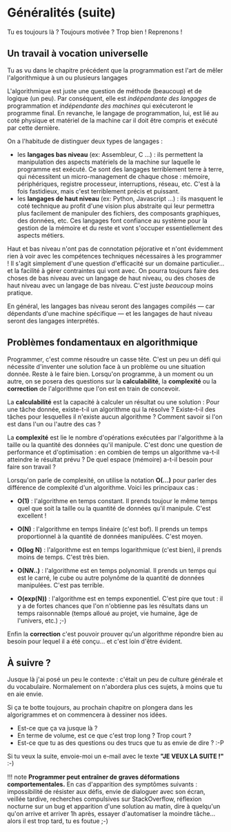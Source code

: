 ﻿Généralités (suite)
===================

Tu es toujours là ? Toujours motivée ? Trop bien ! Reprenons ! 


Un travail à vocation universelle
---------------------------------

Tu as vu dans le chapitre précédent que la programmation est l'art de mêler l'algorithmique à un ou plusieurs langages

L'algorithmique est juste une question de méthode (beaucoup) et de logique (un peu). Par conséquent, elle est _indépendante des langages_ de programmation et _indépendante des machines_ qui exécuteront le programme final. En revanche, le langage de programmation, lui, est lié au coté physique et matériel de la machine car il doit être compris et exécuté par cette dernière.

On a l'habitude de distinguer deux types de langages : 

* les __langages bas niveau__ (ex: Assembleur, C ...) : ils permettent la manipulation des aspects matériels de la machine sur laquelle le programme est exécuté. Ce sont des langages terriblement terre à terre, qui nécessitent un micro-management de chaque chose : mémoire, périphériques, registre processeur, interruptions, réseau, etc. C'est à la fois fastidieux, mais c'est terriblement précis et puissant.
* les __langages de haut niveau__ (ex: Python, Javascript ...) : ils masquent le coté technique au profit d'une vision plus abstraite qui leur permettra plus facilement de manipuler des fichiers, des composants graphiques, des données, etc. Ces langages font confiance au système pour la gestion de la mémoire et du reste et vont s'occuper essentiellement des aspects métiers.

Haut et bas niveau n'ont pas de connotation péjorative et n'ont évidemment rien à voir avec les compétences techniques nécessaires à les programmer ! Il s'agit simplement d'une question d'efficacité sur un domaine particulier... et la facilité à gérer contraintes qui vont avec. On pourra toujours faire des choses de bas niveau avec un langage de haut niveau, ou des choses de haut niveau avec un langage de bas niveau. C'est juste _beaucoup_ moins pratique.

En général, les langages bas niveau seront des langages compilés &mdash; car dépendants d'une machine spécifique &mdash; et les langages de haut niveau seront des langages interprétés. 


Problèmes fondamentaux en algorithmique
---------------------------------------

Programmer, c'est comme résoudre un casse tête. C'est un peu un défi qui nécessite d'inventer une solution face à un problème ou une situation donnée. Reste à le faire bien. Lorsqu'on programme, à un moment ou un autre, on se posera des questions sur la __calculabilité__, la __complexité__ ou la __correction__ de l'algorithme que l'on est en train de concevoir.

La __calculabilité__ est la capacité à calculer un résultat ou une solution : Pour une tâche donnée, existe-t-il un algorithme qui la résolve ? Existe-t-il des tâches pour lesquelles il n'existe aucun algorithme ? Comment savoir si l'on est dans l'un ou l'autre des cas ?

La __complexité__ est lie le nombre d'opérations exécutées par l'algorithme à la taille ou la quantité des données qu'il manipule. C'est donc une question de performance et d'optimisation : en combien de temps un algorithme va-t-il atteindre le résultat prévu ? De quel espace (mémoire) a-t-il besoin pour faire son travail ? 

Lorsqu'on parle de complexité, on utilise la notation __O(...)__ pour parler des différence de complexité d'un algorithme. Voici les principaux cas :

* __O(1)__ : l'algorithme en temps constant. Il prends toujour le même temps quel que soit la taille ou la quantité de données qu'il manipule. C'est excellent !

* __O(N)__ : l'algorithme en temps linéaire (c'est bof). Il prends un temps proportionnel à la quantité de données manipulées. C'est moyen.

* __O(log N)__ : l'algorithme est en temps logarithmique (c'est bien), il prends moins de temps. C'est très bien.

* __O(N*N*..)__ : l'algorithme est en temps polynomial. Il prends un temps qui est le carré, le cube ou autre polynôme de la quantité de données manipulées. C'est pas terrible.

* __O(exp(N))__ : l'algorithme est en temps exponentiel. C'est pire que tout : il y a de fortes chances que l'on n'obtienne pas les résultats dans un temps raisonnable (temps alloué au projet, vie humaine, âge de l'univers, etc.) ;-)



Enfin la __correction__ c'est pouvoir prouver qu'un algorithme répondre bien au besoin pour lequel il a été conçu... et c'est loin d'être évident.


À suivre ?
----------

Jusque là j'ai posé un peu le contexte : c'était un peu de culture générale et du vocabulaire. Normalement on n'abordera plus ces sujets, à moins que tu en aie envie.

Si ça te botte toujours, au prochain chapitre on plongera dans les algorigrammes et on commencera à dessiner nos idées.

- Est-ce que ça va jusque là ? 
- En terme de volume, est ce que c'est trop long ? Trop court ?
- Est-ce que tu as des questions ou des trucs que tu as envie de dire ? :-P

Si tu veux la suite, envoie-moi un e-mail avec le texte __"JE VEUX LA SUITE !"__ :-)



!!! note
    __Programmer peut entraîner de graves déformations comportementales.__
    En cas d'apparition des symptômes suivants : impossibilité de résister aux défis, envie de dialoguer avec son écran, veillée tardive, recherches compulsives sur StackOverflow, réflexion nocturne sur un bug et apparition d'une solution au matin, dire à quelqu'un qu'on arrive et arriver 1h après, essayer d'automatiser la moindre tâche... alors il est trop tard, tu es foutue ;-)

